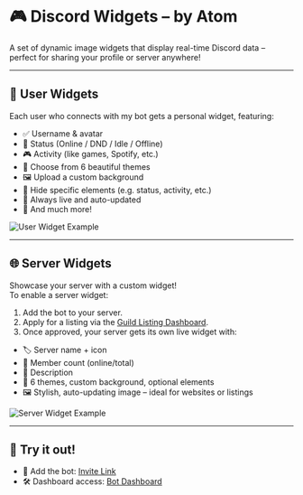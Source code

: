 # 🎮 Discord Widgets – by Atom

A set of dynamic image widgets that display real-time Discord data – perfect for sharing your profile or server anywhere!

---

## 👤 User Widgets

Each user who connects with my bot gets a personal widget, featuring:

- ✅ Username & avatar
- 💬 Status (Online / DND / Idle / Offline)
- 🎮 Activity (like games, Spotify, etc.)
- 🎨 Choose from 6 beautiful themes
- 🖼️ Upload a custom background
- 👻 Hide specific elements (e.g. status, activity, etc.)
- 🔄 Always live and auto-updated
- 🔧 And much more!

![User Widget Example](https://atombot.be/widget/user/1/00000000000000000.png)

---

## 🌐 Server Widgets

Showcase your server with a custom widget!  
To enable a server widget:

1. Add the bot to your server.
2. Apply for a listing via the [Guild Listing Dashboard](https://atombot.be/).
3. Once approved, your server gets its own live widget with:

- 🏷️ Server name + icon
- 👥 Member count (online/total)
- 📄 Description
- 🎨 6 themes, custom background, optional elements
- 🖼️ Stylish, auto-updating image – ideal for websites or listings

![Server Widget Example](https://atombot.be/widget/guild/1/00000000000000000.png)

---

## 🤖 Try it out!

- 🔗 Add the bot: [Invite Link](https://atombot.be/)
- 🛠️ Dashboard access: [Bot Dashboard](https://atombot.be/)

